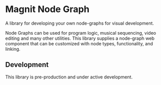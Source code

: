 # Magnit Node Graph

A library for developing your own node-graphs for visual development.

Node Graphs can be used for program logic, musical sequencing, video editing and many other utilities. This library supplies a node-graph web component that can be customized with node types, functionality, and linking.

## Development
This library is pre-production and under active development.